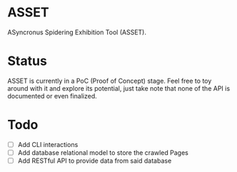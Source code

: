 # ASSET
ASyncronus Spidering Exhibition Tool (ASSET).

# Status

ASSET is currently in a PoC (Proof of Concept) stage. Feel free to toy around with it
and explore its potential, just take note that none of the API is documented or even
finalized.

# Todo

- [ ] Add CLI interactions
- [ ] Add database relational model to store the crawled Pages
- [ ] Add RESTful API to provide data from said database
